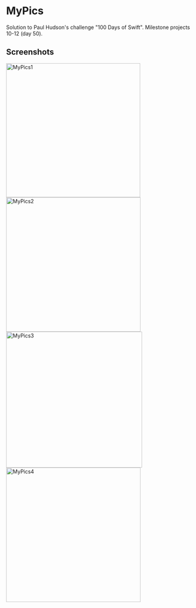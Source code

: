 # MyPics
Solution to Paul Hudson's challenge "100 Days of Swift". Milestone projects 10-12 (day 50).
## Screenshots
<img width="363" alt="MyPics1" src="https://user-images.githubusercontent.com/97385918/209585180-fbd78014-fc2d-4fa6-927a-f127a9ae2aaa.png">
<img width="364" alt="MyPics2" src="https://user-images.githubusercontent.com/97385918/209585185-2d500f2c-adc2-493f-aeef-fc63d964186d.png">
<img width="368" alt="MyPics3" src="https://user-images.githubusercontent.com/97385918/209585198-551d239a-11fc-4672-a0d6-76e5228f58f9.png">
<img width="364" alt="MyPics4" src="https://user-images.githubusercontent.com/97385918/209585207-fd2c92c5-c974-418c-bf7e-37d9984e1503.png">
